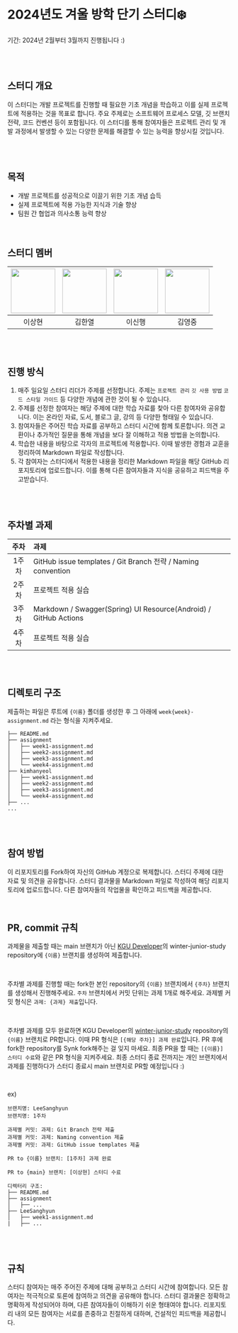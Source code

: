 # 2024년도 겨울 방학 단기 스터디❄️
기간: 2024년 2월부터 3월까지 진행됩니다 :) 

</br></br>

## 스터디 개요
이 스터디는 개발 프로젝트를 진행할 때 필요한 기초 개념을 학습하고 이를 실제 프로젝트에 적용하는 것을 목표로 합니다. 주요 주제로는 소프트웨어 프로세스 모델, 깃 브랜치 전략, 코드 컨벤션 등이 포함됩니다. 이 스터디를 통해 참여자들은 프로젝트 관리 및 개발 과정에서 발생할 수 있는 다양한 문제를 해결할 수 있는 능력을 향상시킬 것입니다. 

</br></br>

## 목적
* 개발 프로젝트를 성공적으로 이끌기 위한 기초 개념 습득
* 실제 프로젝트에 적용 가능한 지식과 기술 향상
* 팀원 간 협업과 의사소통 능력 향상
</br></br></br>

## 스터디 멤버
|<a href="https://github.com/dev-ant"><img width="100px" src="https://avatars.githubusercontent.com/u/59863112?v=4"/></a>|<a href="https://github.com/Kimhanyeol"><img width="100px" src="https://avatars.githubusercontent.com/u/63261054?v=4"/></a>|<a href="https://github.com/LeeShinHaeng"><img width="100px" src="https://avatars.githubusercontent.com/u/72925577?v=4"/></a>|<a href="https://github.com/kim0jung"><img width="100px" src="https://avatars.githubusercontent.com/u/116993837?v=4"/></a>|
|:---:|:---:|:---:|:---:|
|이상현|김한열|이신행|김영중|

</br></br>

## 진행 방식
1. 매주 일요일 스터디 리더가 주제를 선정합니다. 주제는 `프로젝트 관리` `깃 사용 방법` `코드 스타일 가이드` 등 다양한 개념에 관한 것이 될 수 있습니다.
2. 주제를 선정한 참여자는 해당 주제에 대한 학습 자료를 찾아 다른 참여자와 공유합니다. 이는 온라인 자료, 도서, 블로그 글, 강의 등 다양한 형태일 수 있습니다.
3. 참여자들은 주어진 학습 자료를 공부하고 스터디 시간에 함께 토론합니다. 의견 교환이나 추가적인 질문을 통해 개념을 보다 잘 이해하고 적용 방법을 논의합니다.
4. 학습한 내용을 바탕으로 각자의 프로젝트에 적용합니다. 이때 발생한 경험과 교훈을 정리하여 Markdown 파일로 작성합니다.
5. 각 참여자는 스터디에서 적용한 내용을 정리한 Markdown 파일을 해당 GitHub 리포지토리에 업로드합니다. 이를 통해 다른 참여자들과 지식을 공유하고 피드백을 주고받습니다.

</br></br>

## 주차별 과제

|주차|과제|
|:---:|:---|
|1주차| GitHub issue templates / Git Branch 전략 / Naming convention|
|2주차| 프로젝트 적용 실습|
|3주차| Markdown / Swagger(Spring) UI Resource(Android) / GitHub Actions|
|4주차| 프로젝트 적용 실습|

</br></br>

## 디렉토리 구조
제출하는 파일은 루트에 `{이름}` 폴더를 생성한 후 그 아래에 `week{week}-assignment.md` 라는 형식을 지켜주세요.
```
├── README.md
├── assignment
│   ├── week1-assignment.md
│   ├── week2-assignment.md
│   ├── week3-assignment.md
│   └── week4-assignment.md
├── kimhanyeol
│   ├── week1-assignment.md
│   ├── week2-assignment.md
│   ├── week3-assignment.md
│   └── week4-assignment.md
├── ...
...
```

</br></br>

## 참여 방법
이 리포지토리를 Fork하여 자신의 GitHub 계정으로 복제합니다.
스터디 주제에 대한 자료 및 의견을 공유합니다.
스터디 결과물을 Markdown 파일로 작성하여 해당 리포지토리에 업로드합니다.
다른 참여자들의 작업물을 확인하고 피드백을 제공합니다.

</br>

## PR, commit 규칙

과제물을 제출할 때는 main 브랜치가 아닌 [KGU Developer](https://github.com/kgu-develop/winter-junior-study)의 winter-junior-study repository에 `{이름}` 브랜치를 생성하여 제출합니다. 

</br>

주차별 과제를 진행할 때는 fork한 본인 repository의 `{이름}` 브랜치에서 `{주차}` 브랜치를 생성해서 진행해주세요. `주차` 브랜치에서 커밋 단위는 과제 1개로 해주세요.
과제별 커밋 형식은 `과제: {과제} 제출`입니다. 

</br>

주차별 과제를 모두 완료하면 KGU Developer의 [winter-junior-study](https://github.com/kgu-develop/winter-junior-study) repository의 `{이름}` 브랜치로 PR합니다. 이때 PR 형식은 `[{해당 주차}] 과제 완료`입니다. 
PR 후에 fork한 repository를 Synk fork해주는 걸 잊지 마세요.
최종 PR을 할 때는 `[{이름}] 스터디 수료`와 같은 PR 형식을 지켜주세요. 최종 스터디 종료 전까지는 개인 브랜치에서 과제를 진행하다가 스터디 종료시 main 브랜치로 PR할 예정입니다 :)

</br>

ex)
```
브랜치명: LeeSanghyun
브랜치명: 1주차

과제별 커밋: 과제: Git Branch 전략 제출
과제별 커밋: 과제: Naming convention 제출
과제별 커밋: 과제: GitHub issue templates 제출

PR to {이름} 브랜치: [1주차] 과제 완료

PR to {main} 브랜치: [이상현] 스터디 수료

디렉터리 구조:
├── README.md
├── assignment
│   ├── ...
├── LeeSanghyun
│   ├── week1-assignment.md
|   ├── ...
```

</br></br>

## 규칙
스터디 참여자는 매주 주어진 주제에 대해 공부하고 스터디 시간에 참여합니다.
모든 참여자는 적극적으로 토론에 참여하고 의견을 공유해야 합니다.
스터디 결과물은 정확하고 명확하게 작성되어야 하며, 다른 참여자들이 이해하기 쉬운 형태여야 합니다.
리포지토리 내의 모든 참여자는 서로를 존중하고 친절하게 대하며, 건설적인 피드백을 제공합니다.
